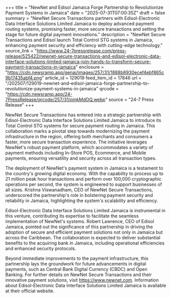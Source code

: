 +++
title = "NewNet and Edisol Jamaica Forge Partnership to Revolutionize Payment Systems in Jamaica"
date = "2025-07-31T07:00:35Z"
draft = false
summary = "NewNet Secure Transactions partners with Edisol-Electronic Data Interface Solutions Limited Jamaica to deploy advanced payment routing systems, promising faster, more secure transactions and setting the stage for future digital payment innovations."
description = "NewNet Secure Transactions and Edisol launch Total Control STG systems in Jamaica, enhancing payment security and efficiency with cutting-edge technology."
source_link = "https://www.24-7pressrelease.com/press-release/525422/newnet-secure-transactions-and-edisol-electronic-data-interface-solutions-limited-jamaica-join-hands-to-transform-secure-payment-transactions-in-jamaica"
enclosure = "https://cdn.newsramp.app/genai/images/257/31/1888b8930ecef4ebf865c9b17435abf4.png"
article_id = 129019
feed_item_id = 17846
url = "/202507/129019-newnet-and-edisol-jamaica-forge-partnership-to-revolutionize-payment-systems-in-jamaica"
qrcode = "https://cdn.newsramp.app/24-7PressRelease/qrcode/257/31/pinkMdOQ.webp"
source = "24-7 Press Release"
+++

<p>NewNet Secure Transactions has entered into a strategic partnership with Edisol-Electronic Data Interface Solutions Limited Jamaica to introduce its Total Control STG systems for secure payment routing in Jamaica. This collaboration marks a pivotal step towards modernizing the payment infrastructure in the region, offering both merchants and consumers a faster, more secure transaction experience. The initiative leverages NewNet's robust payment platform, which accommodates a variety of payment methods including In-Store POS, Ecommerce, and Mobile payments, ensuring versatility and security across all transaction types.</p><p>The deployment of NewNet's payment system in Jamaica is a testament to the country's growing digital economy. With the capability to process up to 21 million peak hour transactions and perform over 100,000 cryptographic operations per second, the system is engineered to support businesses of all sizes. Krishna Viswanadham, CEO of NewNet Secure Transactions, underscored the partnership's role in bolstering payment security and reliability in Jamaica, highlighting the system's scalability and efficiency.</p><p>Edisol-Electronic Data Interface Solutions Limited Jamaica is instrumental in this venture, contributing its expertise to facilitate the seamless implementation of NewNet's systems. Robert Lawrence, CEO of Edisol Jamaica, pointed out the significance of this partnership in driving the adoption of secure and efficient payment solutions not only in Jamaica but across the Caribbean. The collaboration is expected to deliver substantial benefits to the acquiring bank in Jamaica, including operational efficiencies and enhanced security protocols.</p><p>Beyond immediate improvements to the payment infrastructure, this partnership lays the groundwork for future advancements in digital payments, such as Central Bank Digital Currency (CBDC) and Open Banking. For further details on NewNet Secure Transactions and their innovative payment solutions, visit <a href='https://www.newnet.com' rel='nofollow' target='_blank'>https://www.newnet.com</a>. Information about Edisol-Electronic Data Interface Solutions Limited Jamaica is available at their official website.</p>